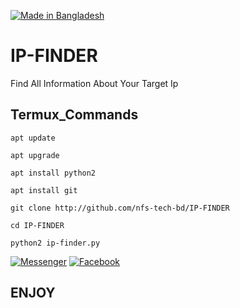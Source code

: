 <p align="left">
<a href="#"><img title="Made in Bangladesh" src="https://img.shields.io/badge/MADE%20IN-BANGLADESH-green?colorA=%23ff0000&colorB=%23017e40&style=for-the-badge"></a>
</p>

# IP-FINDER
Find All Information About Your Target Ip

## Termux_Commands

```
apt update

apt upgrade

apt install python2

apt install git

git clone http://github.com/nfs-tech-bd/IP-FINDER

cd IP-FINDER

python2 ip-finder.py
```
[![Messenger](https://img.shields.io/badge/Chat-Messenger-blue?style=for-the-badge&logo=messenger)](https://m.me/nafis.fuad.904)
[![Facebook](https://img.shields.io/badge/Facebook-Nafis--Fuad-blue?style=flat-square&logo=facebook)](https://www.facebook.com/nafis.fuad.904) 
## ENJOY
